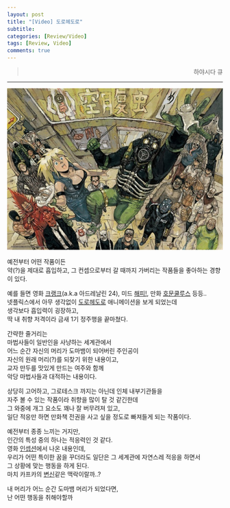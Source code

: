 ```yaml
---
layout: post
title: "[Video] 도로헤도로"
subtitle:
categories: [Review/Video]
tags: [Review, Video]
comments: true
---
```


><p style="text-align:right;"><point>하야시다 큐</point></p>  

---

![](/assets/img/dorohe.jpeg)

예전부터 어떤 작품이든  
약(?)을 제대로 흡입하고, 그 컨셉으로부터 갈 때까지 가버리는 작품들을 좋아하는 경향이 있다.  

예를 들면 영화 [크랭크](https://namu.wiki/w/%EC%95%84%EB%93%9C%EB%A0%88%EB%82%A0%EB%A6%B0%2024)(a.k.a 아드레날린 24), 미드 [해피!](https://namu.wiki/w/%ED%95%B4%ED%94%BC!(%EB%93%9C%EB%9D%BC%EB%A7%88)), 만화 [호문쿨루스](https://namu.wiki/w/%ED%98%B8%EB%AC%B8%EC%BF%A8%EB%A3%A8%EC%8A%A4(%EB%A7%8C%ED%99%94)) 등등..  
넷플릭스에서 아무 생각없이 [도로헤도로](https://namu.wiki/w/%EB%8F%84%EB%A1%9C%ED%97%A4%EB%8F%84%EB%A1%9C/%EC%95%A0%EB%8B%88%EB%A9%94%EC%9D%B4%EC%85%98) 애니메이션을 보게 되었는데  
생각보다 흡입력이 굉장하고,  
딱 내 취향 저격이라 금새 1기 정주행을 끝마쳤다.  

간략한 줄거리는  
마법사들이 일반인을 사냥하는 세계관에서  
어느 순간 자신의 머리가 도마뱀이 되어버린 주인공이  
자신의 원래 머리(?)를 되찾기 위한 내용이고,  
교자 만두를 맛있게 만드는 여주와 함께  
악당 마법사들과 대적하는 내용이다.  

상당히 고어하고, 그로테스크 까지는 아닌데 인체 내부기관들을  
자주 볼 수 있는 작품이라 취향을 많이 탈 것 같긴한데  
그 와중에 개그 요소도 꽤나 잘 버무려져 있고,  
일단 적응만 하면 만화책 전권을 사고 싶을 정도로 빠져들게 되는 작품이다.  

예전부터 종종 느끼는 거지만,  
인간의 특성 중의 하나는 적응력인 것 같다.  
영화 [인셉션](https://namu.wiki/w/%EC%9D%B8%EC%85%89%EC%85%98)에서 나온 내용인데,  
우리가 어떤 특이한 꿈을 꾸더라도
일단은 그 세계관에 자연스레 적응을 하면서  
그 상황에 맞는 행동을 하게 된다.  
마치 카프카의 [변신](https://namu.wiki/w/%EB%B3%80%EC%8B%A0(%EC%86%8C%EC%84%A4))같은 맥락이랄까..?

내 머리가 어느 순간 도마뱀 머리가 되었다면,  
난 어떤 행동을 취해야할까  